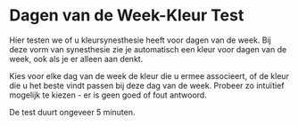 # Dagen van de Week-Kleur Test

Hier testen we of u kleursynesthesie heeft voor dagen van de week. Bij deze vorm van synesthesie zie je automatisch een kleur 
voor dagen van de week, ook als je er alleen aan denkt. 

Kies voor elke dag van de week de kleur die u ermee associeert, 
of de kleur die u het beste vindt passen bij deze dag van de week. 
Probeer zo intuïtief mogelijk te kiezen - er is geen goed of fout antwoord.

De test duurt ongeveer 5 minuten.

<nextbutton />
